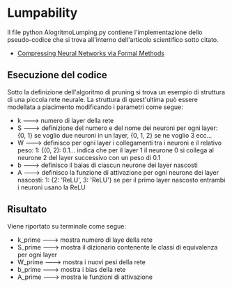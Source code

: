 # Lumpability

Il file python AlogritmoLumping.py contiene l'implementazione dello pseudo-codice che si trova all'interno dell'articolo scientifico sotto citato.
*  [Compressing Neural Networks via Formal Methods](https://www.sciencedirect.com/science/article/pii/S0893608024003356)


## Esecuzione del codice
Sotto la definizione dell'algoritmo di pruning si trova un esempio di struttura di una piccola rete neurale. La struttura di quest'ultima può essere modellata a piacimento modificando i parametri come segue:
* k ---> numero di layer della rete
* S ---> definizione del numero e del nome dei neuroni per ogni layer: {0, 1} se voglio due neuroni in un layer, {0, 1, 2} se ne voglio 3 ecc...
* W ---> definisco per ogni layer i collegamenti tra i neuroni e il relativo peso: 1: {(0, 2): 0.1...  indica che per il layer 1 il neurone 0 si collega al neurone 2 del layer successivo con un peso di 0.1
* b ---> definisco il baias di ciascun neurone dei layer nascosti
* A ---> definisco la funzione di attivazione per ogni neurone dei layer nascosti: 1: {2: 'ReLU', 3: 'ReLU'} se per il primo layer nascosto entrambi i neuroni usano la ReLU

## Risultato
Viene riportato su terminale come segue:
* k_prime ---> mostra numero di laye della rete
* S_prime ---> mostra il dizionario contenente le classi di equivalenza per ogni layer
* W_prime ---> mostra i nuovi pesi della rete
* b_prime ---> mostra i bias della rete
* A_prime ---> mostra le funzioni di attivazione
